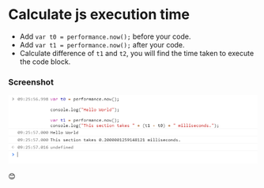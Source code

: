 # Calculate js execution time

* Add `var t0 = performance.now();` before your code.
* Add `var t1 = performance.now();` after your code.
* Calculate difference of `t1` and `t2`, you will find the time taken to execute the code block.

### Screenshot

![Image of js execution time](/screenshot.png)

:blush:
